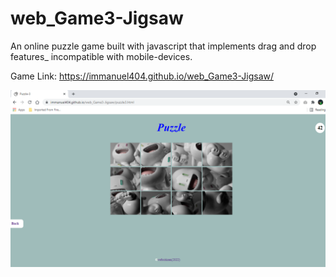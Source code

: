 # web_Game3-Jigsaw
An online puzzle game built with javascript that implements drag and drop features_ incompatible with mobile-devices.

Game Link: https://immanuel404.github.io/web_Game3-Jigsaw/

![](puzzle.png)
